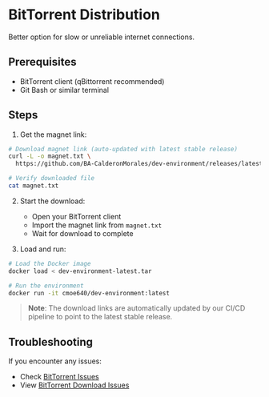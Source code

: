 # BitTorrent Distribution

Better option for slow or unreliable internet connections.

## Prerequisites
- BitTorrent client (qBittorrent recommended)
- Git Bash or similar terminal

## Steps
1. Get the magnet link:
```bash
# Download magnet link (auto-updated with latest stable release)
curl -L -o magnet.txt \
  https://github.com/BA-CalderonMorales/dev-environment/releases/latest/download/magnet.txt

# Verify downloaded file
cat magnet.txt
```

2. Start the download:
   - Open your BitTorrent client
   - Import the magnet link from `magnet.txt`
   - Wait for download to complete

3. Load and run:
```bash
# Load the Docker image
docker load < dev-environment-latest.tar

# Run the environment
docker run -it cmoe640/dev-environment:latest
```

> **Note**: The download links are automatically updated by our CI/CD pipeline 
> to point to the latest stable release.

## Troubleshooting
If you encounter any issues:
- Check [BitTorrent Issues](../TROUBLESHOOTING.md#bittorrent-issues)
- View [BitTorrent Download Issues](../TROUBLESHOOTING.md#bittorrent-download-issues)
